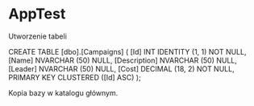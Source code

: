 # AppTest

Utworzenie tabeli

CREATE TABLE [dbo].[Campaigns] (
    [Id]          INT             IDENTITY (1, 1) NOT NULL,
    [Name]        NVARCHAR (50)   NULL,
    [Description] NVARCHAR (50)   NULL,
    [Leader]      NVARCHAR (50)   NULL,
    [Cost]        DECIMAL (18, 2) NOT NULL,
    PRIMARY KEY CLUSTERED ([Id] ASC)
);

Kopia bazy w katalogu głównym.
